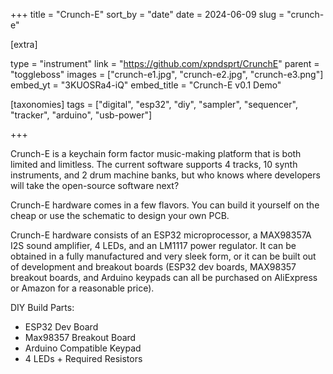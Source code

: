 +++
title = "Crunch-E"
sort_by = "date"
date = 2024-06-09
slug = "crunch-e"

[extra]

type = "instrument"
link = "https://github.com/xpndsprt/CrunchE"
parent = "toggleboss"
images = ["crunch-e1.jpg", "crunch-e2.jpg", "crunch-e3.png"]
embed_yt = "3KUOSRa4-iQ"
embed_title = "Crunch-E v0.1 Demo"

[taxonomies]
tags = ["digital", "esp32", "diy", "sampler", "sequencer", "tracker", "arduino", "usb-power"]

+++

Crunch-E is a keychain form factor music-making platform that is both limited and limitless. The current software supports 4 tracks, 10 synth instruments, and 2 drum machine banks, but who knows where developers will take the open-source software next?

Crunch-E hardware comes in a few flavors. You can build it yourself on the cheap or use the schematic to design your own PCB.

Crunch-E hardware consists of an ESP32 microprocessor, a MAX98357A I2S sound amplifier, 4 LEDs, and an LM1117 power regulator. It can be obtained in a fully manufactured and very sleek form, or it can be built out of development and breakout boards (ESP32 dev boards, MAX98357 breakout boards, and Arduino keypads can all be purchased on AliExpress or Amazon for a reasonable price).

DIY Build Parts:

 - ESP32 Dev Board
 - Max98357 Breakout Board
 - Arduino Compatible Keypad
 - 4 LEDs + Required Resistors
